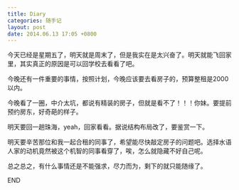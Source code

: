 ```yaml
---
title: Diary
categories: 随手记
layout: post
date: 2014.06.13 17:05 +0800
---
```

今天已经是星期五了，明天就是周末了，但是我实在是太兴奋了。明天就能飞回家里，其实真正的原因是可以回学校去看看了吧。

今晚还有一件重要的事情，按照计划，今晚应该要去看房子的，预算整租是2000以内。

今晚看了一圈，中介太坑，都说有精装的房子，但就是看不了！！！你妹。要提前预约房东，好奇葩的样子。

明天要回一趟珠海，yeah，回家看看。据说结构布局改了，要鉴赏一下。

明天要辛苦那位和我一起合租的同事了，希望能尽快敲定房子的问题吧。选择水语人家的动机竟然被这个机智的同事看穿了，唉，怎么就隐藏不好自己呢。

总之总之，有什么事情还是不能强求，尽力而为，剩下的就只能随缘了。

END
